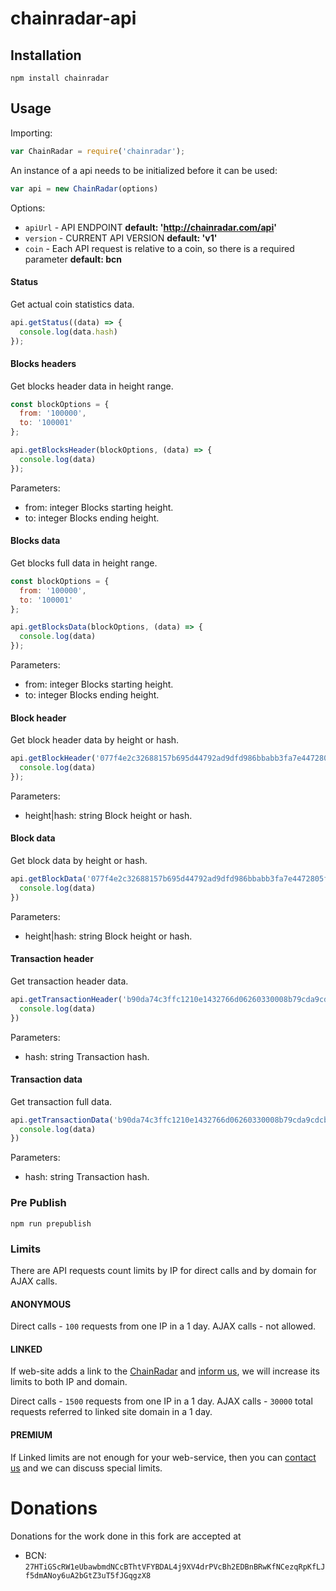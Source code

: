 # chainradar-api


## Installation

```
npm install chainradar
```

## Usage

Importing:

```js
var ChainRadar = require('chainradar');
```

An instance of a api needs to be initialized before it can be used:

```js
var api = new ChainRadar(options)
```

Options:

  * `apiUrl` - API ENDPOINT **default: 'http://chainradar.com/api'**
  * `version` - CURRENT API VERSION **default: 'v1'**
  * `coin` - Each API request is relative to a coin, so there is a required parameter **default: bcn**

#### Status

Get actual coin statistics data.

```js
api.getStatus((data) => {
  console.log(data.hash)
});
```

#### Blocks headers

Get blocks header data in height range.

```js
const blockOptions = {
  from: '100000',
  to: '100001'
};

api.getBlocksHeader(blockOptions, (data) => {
  console.log(data)
});
```

Parameters:
* from: integer Blocks starting height.
* to: integer Blocks ending height.

#### Blocks data

Get blocks full data in height range.

```js
const blockOptions = {
  from: '100000',
  to: '100001'
};

api.getBlocksData(blockOptions, (data) => {
  console.log(data)
});
```

Parameters:
* from: integer Blocks starting height.
* to: integer Blocks ending height.

#### Block header

Get block header data by height or hash.

```js
api.getBlockHeader('077f4e2c32688157b695d44792ad9dfd986bbabb3fa7e4472805f9858d020f04', (data) => {
  console.log(data)
});
```

Parameters:
* height|hash: string Block height or hash.

#### Block data

Get block data by height or hash.

```js
api.getBlockData('077f4e2c32688157b695d44792ad9dfd986bbabb3fa7e4472805f9858d020f04', (data) => {
  console.log(data)
})
```

Parameters:
* height|hash: string Block height or hash.

#### Transaction header

Get transaction header data.

```js
api.getTransactionHeader('b90da74c3ffc1210e1432766d06260330008b79cda9cdcb363702490ae054162', (data) => {
  console.log(data)
})
```

Parameters:
* hash: string Transaction hash.

#### Transaction data

Get transaction full data.

```js
api.getTransactionData('b90da74c3ffc1210e1432766d06260330008b79cda9cdcb363702490ae054162', (data) => {
  console.log(data)
})
```

Parameters:
* hash: string Transaction hash.

### Pre Publish

    npm run prepublish


### Limits
There are API requests count limits by IP for direct calls and by domain for AJAX calls.

#### ANONYMOUS
Direct calls - `100` requests from one IP in a 1 day.
AJAX calls - not allowed.

#### LINKED
If web-site adds a link to the [ChainRadar](https://chainradar.com/) and [inform us](https://chainradar.com/contact), we will increase its limits to both IP and domain.

Direct calls - `1500` requests from one IP in a 1 day.
AJAX calls - `30000` total requests referred to linked site domain in a 1 day.

#### PREMIUM
If Linked limits are not enough for your web-service, then you can [contact us](https://chainradar.com/contact) and we can discuss special limits.

Donations
=========
Donations for the work done in this fork are accepted at
* BCN: `27HTiGScRW1eUbawbmdNCcBThtVFYBDAL4j9XV4drPVcBh2EDBnBRwKfNCezqRpKfLJf5dmANoy6uA2bGtZ3uT5fJGqgzX8`
